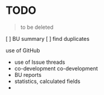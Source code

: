 # TODO
> to be deleted

[ ] BU summary
[ ] find duplicates


use of GitHub
  - use of Issue threads
  - co-development
co-development
  - BU reports
  - statistics, calculated fields
  - 
  

